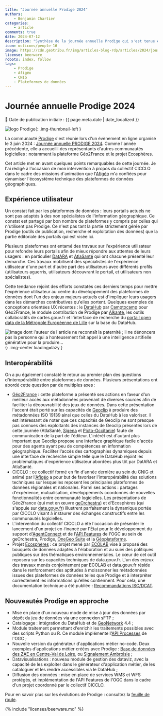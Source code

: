 ```yaml
---
title: "Journée annuelle Prodige 2024"
authors:
    - Benjamin Chartier
categories:
    - article
comments: true
date: 2024-07-12
description: "Synthèse de la journée annuelle Prodige qui s'est tenue en ligne le 3 juin 2024"
icon: octicons/people-16
image: https://cdn.geotribu.fr/img/articles-blog-rdp/articles/2024/journee_annuelle_prodige_2024/prodige_au_service_des_territoires.webp
license: beerware
robots: index, follow
tags:
    - Prodige
    - Afigéo
    - CNIG
    - Plateformes de données
---
```


# Journée annuelle Prodige 2024

:calendar: Date de publication initiale : {{ page.meta.date | date_localized }}

![logo Prodige](https://cdn.geotribu.fr/images/logos-icones/logiciels_librairies/prodige-logo-small.png){: .img-thumbnail-left }

La communauté [Prodige](https://www.prodige-opensource.org/accueil) s'est réunie lors d'un évènement en ligne organisé le 3 juin 2024 : [Journée annuelle PRODIGE 2024](https://www.prodige-opensource.org/accueil/journee-nationale-prodige). Comme l'année précédente, elle a accueilli des représentants d'autres communautés logicielles : notamment la plateforme Géo2France et le projet Ecosphères.

Cet article met en avant quelques points remarquables de cette journée. Je l'ai rédigé à l'occasion de mon intervention à propos du collectif CICCLO dans le cadre des missions d'animation que l'[Afigéo](https://www.afigeo.asso.fr/) m'a confiées pour dynamiser l'écosystème technique des plateformes de données géographiques.

## Expérience utilisateur

Un constat fait par les plateformes de données : leurs portails actuels ne sont pas adaptés à des non spécialistes de l'information géographique. Ce constat est partagé par bon nombre de plateformes y compris par celles qui n'utilisent pas Prodige. Ce n'est pas tant la partie strictement gérée par Prodige (outils de publication, recherche et exploitation des données) que la partie éditoriale des portails qui est visée ici.

Plusieurs plateformes ont entamé des travaux sur l'expérience utilisateur pour refondre leurs portails afin de mieux répondre aux attentes de leurs usagers : en particulier [DatARA](https://www.datara.gouv.fr/accueil) et [AtlaSanté](https://www.atlasante.fr/accueil) qui ont chacune présenté leur démarche. Ces travaux mobilisent des spécialistes de l'expérience utilisateur d'une part et d'autre part des utilisateurs avec différents profils (utilisateurs aguerris, utilisateurs découvrant le portail, et utilisateurs non spécialistes).

Cette tendance rejoint des efforts constatés ces derniers temps pour mettre l'expérience utilisateur au centre du développement des plateformes de données dont l'un des enjeux majeurs actuels est d'impliquer leurs usagers dans les démarches contributives qu'elles portent. Quelques exemples de conceptions orientées UX récentes : le [DataHub](https://www.geo2france.fr/datahub) par [Camptocamp](https://camptocamp.com/fr) pour Géo2France, le module contribution de Prodige par [Alkante](https://www.alkante.com), les outils collaboratifs de cartes.gouv.fr et l'interface de recherche du [portail open data de la Métropole Européenne de Lille](https://data.lillemetropole.fr) sur la base du DataHub.

![Image dont l'auteur de l'article ne reconnaît la paternité ; il ne dénoncera pas la personne qui a honteusement fait appel à une intelligence artifielle générative pour la produire...](https://cdn.geotribu.fr/img/articles-blog-rdp/articles/2024/journee_annuelle_prodige_2024/prodige_au_service_des_territoires.webp){: .img-center loading=lazy }

## Interopérabilité

On a pu également constaté le retour au premier plan des questions d'interopérabilité entre plateformes de données. Plusieurs présentations ont abordé cette question par de multiples axes :

- [Géo2France](https://www.geo2france.fr) : cette plateforme a présenté ses actions en faveur d'un meilleur accès aux métadonnées provenant de diverses sources afin de faciliter la découvrabilité des jeux de données. Dans cette présentation l'accent était porté sur les capacités de [Geoclip](https://www.geoclip.fr/) à produire des métadonnées ISO 19139 ainsi que celles du DataHub à les valoriser. Il est intéressant de noter que ces capacités de Geoclip ne sont presque pas connues des exploitants des instances de Geoclip présentes lors de cette journée (AtlaSanté, [Sigena](https://www.sigena.fr/accueil) et [Picto-Occitanie](https://www.picto-occitanie.fr/accueil/)) faute de communication de la part de l'éditeur. L'intérêt est d'autant plus important que Geoclip propose une interface graphique facile d'accès pour des agents ayant peu de compétences en information géographique. Faciliter l'accès des cartographies dynamiques depuis une interface de recherche simple telle que le DataHub rejoint les problématiques d'expérience utilisateur abordées plus tôt par DatARA et AtlaSanté.
- [CICCLO](https://cnig.gouv.fr/collectif-interoperabilite-et-mise-en-commun-de-a26159.html) : ce collectif formé en fin d'année dernière au sein du [CNIG](https://cnig.gouv.fr/) et animé par l'[Afigéo](https://www.afigeo.asso.fr/) a pour but de favoriser l'interopérabilité des solutions techniques sur lesquelles reposent les principales plateformes de données régionales et nationales. Parmi ses actions : partages d'expérience, mutualisation, développements coordonnés de nouvelles fonctionnalités entre communauté logicielles. Les présentations de Géo2france (qui met en œuvre [geOrchestra](https://www.georchestra.org/fr/)) et d'Ecosphères (qui s'appuie sur [data.gouv.fr](https://www.data.gouv.fr/fr/)) illustrent parfaitement la dynamique portée par CICCLO visant à instaurer des échanges constructifs entre les communautés logicielles.
- L'intervention du collectif CICCLO a été l'occasion de présenter le lancement d'un projet co-financé par l'État pour le développement du support d'[AgentConnect](https://agentconnect.gouv.fr/) et de l'[API Features](https://ogcapi.ogc.org/features/) de l'OGC au sein de geOrchestra, Prodige, [OneGeo Suite](https://www.onegeosuite.fr/) et la [Géoplateforme](https://www.ign.fr/geoplateforme).
- Projet [Ecosphères](https://www.eig.numerique.gouv.fr/defis/ecospheres/) : ce projet mené par [ECOLAB](https://greentechinnovation.fr/ecolab/) vise à proposé des bouquets de données adaptés à l'élaboration et au suivi des politiques publiques sur des thématiques environnementales. Le cœur de cet outil reposera sur les capacités techniques de data.gouv.fr. L'un des enjeux des travaux menés conjointement par ECOLAB et data.gouv.fr réside dans le renforcement des aptitudes à moissonner les métadonnées issues des plateformes de données telles que Prodige et à interpréter correctement les informations qu'elles contiennent. Pour cela, une documentation technique a été publiée : [Recommandations ISO/DCAT](https://ecospheres.gitbook.io/recommandations-iso-dcat).

## Nouveautés Prodige en approche

- Mise en place d'un nouveau mode de mise à jour des données par dépôt du jeu de données via une connexion sFTP ;
- Catalogage : intégration du DataHub et de [GeoNetwork](https://www.geonetwork-opensource.org/) 4.4 ;
- Module traitement permettant d'enrichir les traitements possibles avec des scripts Python ou R. Ce module implémente l'[API Processes](https://ogcapi.ogc.org/processes/) de l'OGC ;
- Nouvelle version du générateur d'applications métier no-code. Deux exemples d'applications métier créées avec Prodige : [Base de données des ZAE en Centre-Val de Loire](https://zae.doterr.fr), ou [Signalement Ambroisie](https://signalement-ambroisie.atlasante.fr) ;
- Datavisualisations : nouveau module de gestion des dataviz, avec la capacité de les exploiter dans le générateur d'application métier, de les cataloguer et les rendre accessibles via le DataHub ;
- Diffusion des données : mise en place de services WMS et WFS protégés, et implémentation de l'API Features de l'OGC dans le cadre d'un projet coordonné par le collectif CICCLO.

Pour en savoir plus sur les évolutions de Prodige : consultez la [feuille de route](https://www.prodige-opensource.org/accueil/decouvrir/developpements).

<!-- geotribu:authors-block -->

{% include "licenses/beerware.md" %}
